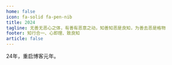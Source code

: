 ```yaml
---
home: false
icon: fa-solid fa-pen-nib
title: 2024
tagline: 无善无恶心之体，有善有恶意之动，知善知恶是良知，为善去恶是格物
footer: 知行合一、心即理、致良知
article: false
---
```

24年，重启博客元年。
<Catalog/>